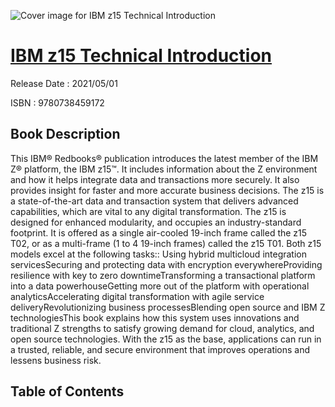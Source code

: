 ![Cover image for IBM z15 Technical Introduction](https://imgdetail.ebookreading.net/cover/cover/202109/EB9780738459172.jpg)

[IBM z15 Technical Introduction](https://ebookreading.net/view/book/IBM+z15+Technical+Introduction-EB9780738459172_1.html "IBM z15 Technical Introduction")
====================================================================================================================

Release Date : 2021/05/01

ISBN : 9780738459172

Book Description
-----------------

This IBM® Redbooks® publication introduces the latest member of the IBM Z® platform, the IBM z15™. It includes information about the Z environment and how it helps integrate data and transactions more securely. It also provides insight for faster and more accurate business decisions.
The z15 is a state-of-the-art data and transaction system that delivers advanced capabilities, which are vital to any digital transformation. The z15 is designed for enhanced modularity, and occupies an industry-standard footprint. It is offered as a single air-cooled 19-inch frame called the z15 T02, or as a multi-frame (1 to 4 19-inch frames) called the z15 T01.
Both z15 models excel at the following tasks::
Using hybrid multicloud integration servicesSecuring and protecting data with encryption everywhereProviding resilience with key to zero downtimeTransforming a transactional platform into a data powerhouseGetting more out of the platform with operational analyticsAccelerating digital transformation with agile service deliveryRevolutionizing business processesBlending open source and IBM Z technologiesThis book explains how this system uses innovations and traditional Z strengths to satisfy growing demand for cloud, analytics, and open source technologies. With the z15 as the base, applications can run in a trusted, reliable, and secure environment that improves operations and lessens business risk.

  

Table of Contents
-----------------

